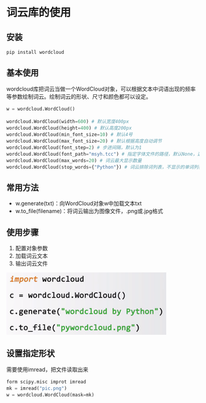 # 词云库的使用
## 安装
```python
pip install wordcloud
```

## 基本使用
wordcloud库把词云当做一个WordCloud对象，可以根据文本中词语出现的频率等参数绘制词云。绘制词云的形状、尺寸和颜色都可以设定。
```python
w = wordcloud.WordCloud()

wordcloud.WordCloud(width=600) # 默认宽度400px
wordcloud.WordCloud(height=400) # 默认高度200px
wordcloud.WordCloud(min_font_size=10) # 默认4号
wordcloud.WordCloud(max_font_size=20) # 默认根据高度自动调节
wordcloud.WordCloud(font_step=2) # 步进间隔，默认为1
wordcloud.WordCloud(font_path="msyh.tcc") # 指定字体文件的路径，默认None，这里设置微软雅黑
wordcloud.WordCloud(max_words=20) # 词云最大显示数量
wordcloud.WordCloud(stop_words={"Python"}) # 词云排除词列表，不显示的单词列表
```

## 常用方法
* w.generate(txt)：向WordCloud对象w中加载文本txt
* w.to_file(filename)：将词云输出为图像文件，.png或.jpg格式

## 使用步骤
1. 配置对象参数
2. 加载词云文本
3. 输出词云文件

![](img/img_20231121.png)

## 设置指定形状
需要使用imread，把文件读取出来
```python
form scipy.misc improt imread
mk = imread("pic.png")
w = wordcloud.WordCloud(mask=mk)
```